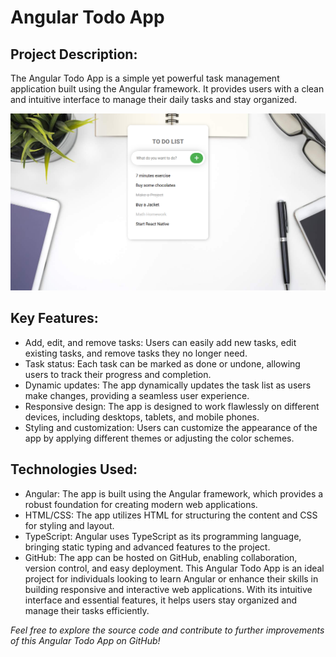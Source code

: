 # Angular Todo App

## Project Description:
The Angular Todo App is a simple yet powerful task management application built using the Angular framework. It provides users with a clean and intuitive interface to manage their daily tasks and stay organized.

![UI](UI.png)


## Key Features:

* Add, edit, and remove tasks: Users can easily add new tasks, edit existing tasks, and remove tasks they no longer need.
* Task status: Each task can be marked as done or undone, allowing users to track their progress and completion.
* Dynamic updates: The app dynamically updates the task list as users make changes, providing a seamless user experience.
* Responsive design: The app is designed to work flawlessly on different devices, including desktops, tablets, and mobile phones.
* Styling and customization: Users can customize the appearance of the app by applying different themes or adjusting the color schemes.

## Technologies Used:

* Angular: The app is built using the Angular framework, which provides a robust foundation for creating modern web applications.
* HTML/CSS: The app utilizes HTML for structuring the content and CSS for styling and layout.
* TypeScript: Angular uses TypeScript as its programming language, bringing static typing and advanced features to the project.
* GitHub: The app can be hosted on GitHub, enabling collaboration, version control, and easy deployment.
This Angular Todo App is an ideal project for individuals looking to learn Angular or enhance their skills in building responsive and interactive web applications. With its intuitive interface and essential features, it helps users stay organized and manage their tasks efficiently.

*Feel free to explore the source code and contribute to further improvements of this Angular Todo App on GitHub!*
